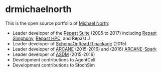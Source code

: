 # drmichaelnorth
This is the open source portfolio of [Michael North](https://www.linkedin.com/in/drmichaelnorth):

- Leader developer of the [Repast Suite](https://repast.github.io/) (2005 to 2017) including [Repast Simphony](https://repast.github.io/repast_simphony.html), [Repast HPC](https://repast.github.io/repast_hpc.html), and Repast J
- Leader developer of [SchemaOnRead R package](https://journal.r-project.org/archive/2016/RJ-2016-019/RJ-2016-019.pdf) (2015)
- Leader developer of [ARCANE](http://drmichaelnorth.github.io/ARCANE/) (2015-2016) and (2016) [ARCANE-Spark](http://drmichaelnorth.github.io/ARCANE-Spark/)
- Leader developer of [ASDM](https://github.com/drmichaelnorth/ASDM) (2015-2016)
- Development contributions to AgentCell
- Development contributions to StochSim
